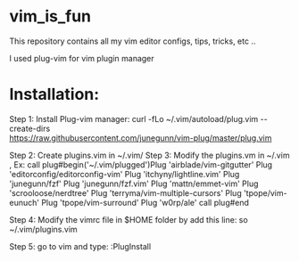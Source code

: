 # vim_is_fun
This repository contains all my vim editor configs, tips, tricks, etc ..

I used plug-vim for vim plugin manager
# Installation:

Step 1: Install Plug-vim manager: 
    curl -fLo ~/.vim/autoload/plug.vim --create-dirs \
    https://raw.githubusercontent.com/junegunn/vim-plug/master/plug.vim
  
Step 2: Create plugins.vim in ~/.vim/
Step 3: Modify the plugins.vm in ~/.vim , Ex:
     call plug#begin('~/.vim/plugged')Plug 'airblade/vim-gitgutter'
      Plug 'editorconfig/editorconfig-vim'
      Plug 'itchyny/lightline.vim'
      Plug 'junegunn/fzf'
      Plug 'junegunn/fzf.vim'
      Plug 'mattn/emmet-vim'
      Plug 'scrooloose/nerdtree'
      Plug 'terryma/vim-multiple-cursors'
      Plug 'tpope/vim-eunuch'
      Plug 'tpope/vim-surround'
      Plug 'w0rp/ale'
     call plug#end
     
Step 4: Modify the vimrc file in $HOME folder by add this line:
     so ~/.vim/plugins.vim
     
Step 5: go to vim and type:
     :PlugInstall
